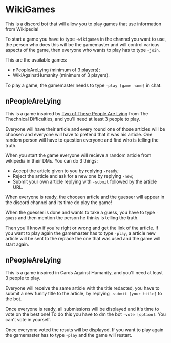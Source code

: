 # WikiGames

This is a discord bot that will allow you to play games that use information from Wikipedia!

To start a game you have to type `-wikigames` in the channel you want to use, the person who does this will be the gamemaster and will control various aspects of the game, then everyone who wants to play has to type `-join`.

This are the available games:

* nPeopleAreLying (minimum of 3 players);
* WikiAgainstHumanity (minimum of 3 players).

To play a game, the gamemaster needs to type `-play [game name]` in chat.

## nPeopleAreLying

This is a game inspired by [Two of These People Are Lying](https://www.youtube.com/playlist?list=PLfx61sxf1Yz2I-c7eMRk9wBUUDCJkU7H0) from The Thechnical Difficulties, and you'll need at least 3 people to play.

Everyone will have their article and every round one of those articles will be choosen and everyone will have to pretend that it was his article. One random person will have to question everyone and find who is telling the truth.

When you start the game everyone will recieve a random article from wikipedia in their DMs. You can do 3 things:

* Accept the article given to you by replying `-ready`;
* Reject the article and ask for a new one by replying `-new`;
* Submit your own article replying with `-submit` followed by the article URL.

When everyone is ready, the choosen article and the guesser will appear in the discord channel and its time do play the game!

When the guesser is done and wants to take a guess, you have to type `-guess` and then mention the person he thinks is telling the truth.

Then you'll know if you're right or wrong and get the link of the article. If you want to play again the gamemaster has to type `-play`, a article new article will be sent to the replace the one that was used and the game will start again.

## nPeopleAreLying

This is a game inspired in Cards Against Humanity, and you'll need at least 3 people to play.

Everyone will receive the same article with the title redacted, you have to submit a new funny title to the article, by replying `-submit [your title]` to the bot.

Once everyone is ready, all submissions will be displayed and it's time to vote on the best one! To do this you have to dm the bot `-vote [option]`. You can't vote in yourself.

Once everyone voted the resuts will be displayed. If you want to play again the gamemaster has to type `-play` and the game will restart.